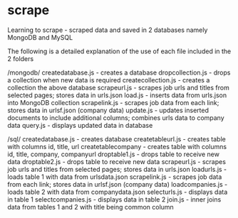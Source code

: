# scrape
Learning to scrape - scraped data and saved in 2 databases namely MongoDB and MySQL

The following is a detailed explanation of the use of each file included in the 2 folders

/mongodb/
createdatabase.js - creates a database
dropcollection.js - drops a collection when new data is required
createcollection.js - creates a collection the above database
scrapeurl.js - scrapes job urls and titles from selected pages; stores data in urls.json
load.js - inserts data from urls.json into MongoDB collection
scrapelink.js - scrapes job data from each link; stores data in urlsf.json (company data)
update.js - updates inserted documents to include additional columns; combines urls data to company data
query.js - displays updated data in database

/sql/
createdatabase.js - creates database
createtableurl.js - creates table with columns id, title, url
createtablecompany - creates table with columns id, title, company, companyurl
droptable1.js - drops table to receive new data
droptable2.js - drops table to receive new data
scrapeurl.js - scrapes job urls and titles from selected pages; stores data in urls.json
loadurls.js - loads table 1 with data from urlsdata.json
scrapelink.js - scrapes job data from each link; stores data in urlsf.json (company data)
loadcompanies.js - loads table 2 with data from companydata.json
selecturls.js - displays data in table 1
selectcompanies.js - displays data in table 2
join.js - inner joins data from tables 1 and 2 with title being common column



